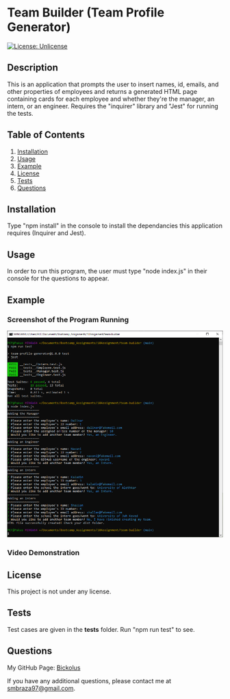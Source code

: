 # Team Builder (Team Profile Generator)

[![License: Unlicense](https://img.shields.io/badge/license-Unlicense-blue.svg)](http://unlicense.org/)

## Description

This is an application that prompts the user to insert names, id, emails, and other properties of employees and returns a generated HTML page containing cards for each employee and whether they're the manager, an intern, or an engineer. Requires the "inquirer" library and "Jest" for running the tests. 

## Table of Contents

1. [Installation](#installation)
2. [Usage](#usage)
3. [Example](#example)
3. [License](#license)
4. [Tests](#tests)
5. [Questions](#questions)

## Installation

Type "npm install" in the console to install the dependancies this application requires (Inquirer and Jest). 

## Usage

In order to run this program, the user must type "node index.js" in their console for the questions to appear.

## Example

### Screenshot of the Program Running

![Screenshot of Git Bash running the teambuilder, showing prompts and answers, also tests](./images/teambuilder.png)

### Video Demonstration

## License

This project is not under any license.

## Tests 

Test cases are given in the __tests__ folder. Run "npm run test" to see. 

## Questions

My GitHub Page: [Bickolus](https://github.com/Bickolus)

If you have any additional questions, please contact me at smbraza97@gmail.com.